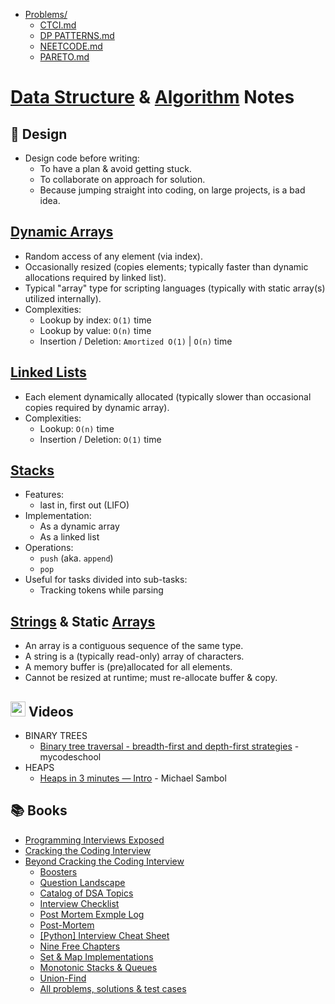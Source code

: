* [Problems/](Problems/)
  - [CTCI.md](Problems/CTCI.md)
  - [DP PATTERNS.md](Problems/DP_PATTERNS.md)
  - [NEETCODE.md](Problems/NEETCODE.md)
  - [PARETO.md](Problems/PARETO.md)


[Data Structure](https://en.wikipedia.org/wiki/Data_structure) & 
[Algorithm](https://en.wikipedia.org/wiki/Algorithm) Notes
================


:art: Design
------------

* Design code before writing:
  - To have a plan & avoid getting stuck.
  - To collaborate on approach for solution.
  - Because jumping straight into coding, on large projects, is a bad idea.


[Dynamic Arrays](https://en.wikipedia.org/wiki/Dynamic_array)
----------------

* Random access of any element (via index).
* Occasionally resized (copies elements; typically faster than dynamic allocations required by linked list).
* Typical "array" type for scripting languages (typically with static array(s) utilized internally).
* Complexities:
  - Lookup by index: `O(1)` time
  - Lookup by value: `O(n)` time
  - Insertion / Deletion: `Amortized O(1)` | `O(n)` time


[Linked Lists](https://en.wikipedia.org/wiki/Linked_list)
--------------

* Each element dynamically allocated (typically slower than occasional copies required by dynamic array).
* Complexities:
  - Lookup: `O(n)` time
  - Insertion / Deletion: `O(1)` time


[Stacks](https://en.wikipedia.org/wiki/Stack_(abstract_data_type))
--------

* Features:
  - last in, first out (LIFO)
* Implementation:
  - As a dynamic array
  - As a linked list
* Operations:
  - `push` (aka. `append`)
  - `pop`
* Useful for tasks divided into sub-tasks:
  - Tracking tokens while parsing


[Strings](https://en.wikipedia.org/wiki/String_(computer_science)) & Static 
[Arrays](https://en.wikipedia.org/wiki/Array_(data_structure))
--------

* An array is a contiguous sequence of the same type.
* A string is a (typically read-only) array of characters.
* A memory buffer is (pre)allocated for all elements.
* Cannot be resized at runtime; must re-allocate buffer & copy.


<img src="https://user-images.githubusercontent.com/7102064/160022421-ed9425eb-6a6b-4849-a090-5a27542b60c3.png" width="24px"
/> Videos
---------

* BINARY TREES
  - [Binary tree traversal - breadth-first and depth-first strategies](https://youtu.be/9RHO6jU--GU) - mycodeschool
* HEAPS
  - [Heaps in 3 minutes — Intro](https://youtu.be/0wPlzMU-k00) - Michael Sambol


:books: Books
-------------

* [Programming Interviews Exposed](https://web.archive.org/web/20200218054807/http://www.piexposed.com/)
* [Cracking the Coding Interview](https://www.crackingthecodinginterview.com/)
* [Beyond Cracking the Coding Interview](https://bctci.co)
  - [Boosters](https://drive.google.com/file/d/16C9gz9waj0A9XmVlaOgbDgEQZkATuRNY/preview)
  - [Question Landscape](https://drive.google.com/file/d/1Bu4cHzbY0uZg2TcPjdvy_hhNF7_HOlZJ/preview)
  - [Catalog of DSA Topics](https://bctci.co/topics-image)
  - [Interview Checklist](https://drive.google.com/file/d/1Q9Uc-1UdvyaqbkTGSaZ3-aVEYX5ImZMl/preview)
  - [Post Mortem Exmple Log](https://drive.google.com/file/d/1LG-aUqjEbTVddkjeuCHMtROlm9BMIhDb/preview)
  - [Post-Mortem](https://docs.google.com/spreadsheets/d/1phKTGfnQtuElTQ4BQSBfa1H5QO1-Ip9j8NRVZkR_FTk)
  - [\[Python\] Interview Cheat Sheet](https://docs.google.com/document/d/1LtXh1oew6pZ9D4s5mw_33jzA2UwBfnv9jWh1bkSRTCc)
  - [Nine Free Chapters](https://drive.google.com/drive/folders/1AdUu4jh6DGwmCxfgnDQEMWWyo6_whPHJ)
  - [Set & Map Implementations](https://docs.google.com/document/d/e/2PACX-1vRWfoJWWNp49cIZxDCZPkvQ2o8WOImKWLkimF7lhnsY-CmT1kREPP0duEKmnXyf-rPG1B0QGsxmcITy/pub)
  - [Monotonic Stacks & Queues](https://docs.google.com/document/d/e/2PACX-1vT29T3Tfvdkd-IGI2HCIgtAbWwYZ76pHCSlTkuyHiCvRqU5BD6S6_MJWcZl0Rgw1C2uhMykFFkNLHDu/pub)
  - [Union-Find](https://docs.google.com/document/d/e/2PACX-1vRwYsi-g1CKIDpbfhB5Xm9Lp1-OL1ooVI5i3kR4yFMX2ME14ODGZva9dabMM8Pe-Tduj4on8V8TGviZ/pub)
  - [All problems, solutions & test cases](https://bctci.co/all-problems)
